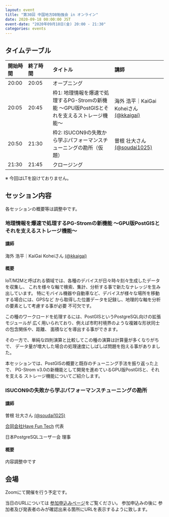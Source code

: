 ```yaml
---
layout: event
title: "第30回 中国地方DB勉強会 in オンライン"
date: 2020-09-18 00:00:00 JST
event-date: "2020年09月18日(金) 20:00 - 21:30"
categories: events
---
```


## タイムテーブル

| 開始時間 | 終了時間 | タイトル | 講師 |
|:------------ |:--------------|:--------------|:-------------
|20:00 | 20:05　| オープニング            |
|20:05 | 20:45　| 枠1: 地理情報を爆速で処理するPG-Stromの新機能 ～GPU版PostGISとそれを支えるストレージ機能～ | 海外 浩平｜KaiGai Koheiさん [(@kkaigai)](https://twitter.com/kkaigai)  |
|20:50 | 21:30　| 枠2: ISUCON9の失敗から学ぶパフォーマンスチューニングの勘所（仮題） | 曽根 壮大さん [(@soudai1025)](https://twitter.com/soudai1025) |
|21:30 | 21:45　| クロージング |

※ 今回はLTを設けておりません。

## セッション内容

各セッションの概要等は調整中です。

### 地理情報を爆速で処理するPG-Stromの新機能 ～GPU版PostGISとそれを支えるストレージ機能～

#### 講師

海外 浩平｜KaiGai Koheiさん [(@kkaigai)](https://twitter.com/kkaigai) 

#### 概要

IoT/M2Mと呼ばれる領域では、各種のデバイスが日々時々刻々生成したデータを収集し、
これを様々な軸で検索、集計、分析する事で新たなナレッジを生み出しています。
特にモバイル機器や自動車など、デバイスが様々な場所を移動する場合には、GPSなど
から取得した位置データを記録し、地理的な軸を分析の要素として考慮する事が必要
不可欠です。

この種のワークロードを処理するには、PostGISというPostgreSQL向けの拡張モジュールが
広く用いられており、例えば市町村境界のような複雑な形状同士の包含関係や、距離、
面積などを導出する事ができます。

その一方で、単純な四則演算と比較してこの種の演算は計算量が多くなりがちで、
データ量が増大した場合の処理速度にしばしば問題を抱える事がありました。

本セッションでは、PostGISの概要と既存のチューニング手法を振り返った上で、
PG-Strom v3.0の新機能として開発を進めているGPU版PostGISと、それを支える
ストレージ機能についてご紹介します。


### ISUCON9の失敗から学ぶパフォーマンスチューニングの勘所

#### 講師

曽根 壮大さん [(@soudai1025)](https://twitter.com/soudai1025)

[合同会社Have Fun Tech](https://have-fun.tech/) 代表

日本PostgreSQLユーザー会 理事

#### 概要

内容調整中です

## 会場

Zoomにて開催を行う予定です。

当日のURLについては [参加申込みページ](https://dbstudychugoku.connpass.com/event/186648/)をご覧ください。
参加申込みの後に 参加者及び発表者のみが確認出来る箇所にURLを表示するように致します。
